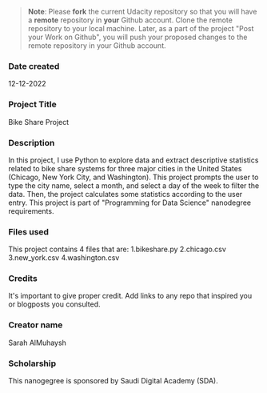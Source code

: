 >**Note**: Please **fork** the current Udacity repository so that you will have a **remote** repository in **your** Github account. Clone the remote repository to your local machine. Later, as a part of the project "Post your Work on Github", you will push your proposed changes to the remote repository in your Github account.

### Date created
12-12-2022

### Project Title
Bike Share Project

### Description
In this project, I use Python to explore data and extract descriptive statistics related to bike share systems for three major cities in the United States (Chicago, New York City, and Washington).
This project prompts the user to type the city name, select a month, and select a day of the week to filter the data.
Then, the project calculates some statistics according to the user entry.
This project is part of "Programming for Data Science" nanodegree requirements. 

### Files used
This project contains 4 files that are:
	1.bikeshare.py
	2.chicago.csv
	3.new_york.csv
	4.washington.csv

### Credits
It's important to give proper credit. Add links to any repo that inspired you or blogposts you consulted.

### Creator name
Sarah AlMuhaysh

### Scholarship
This nanogegree is sponsored by Saudi Digital Academy (SDA).

